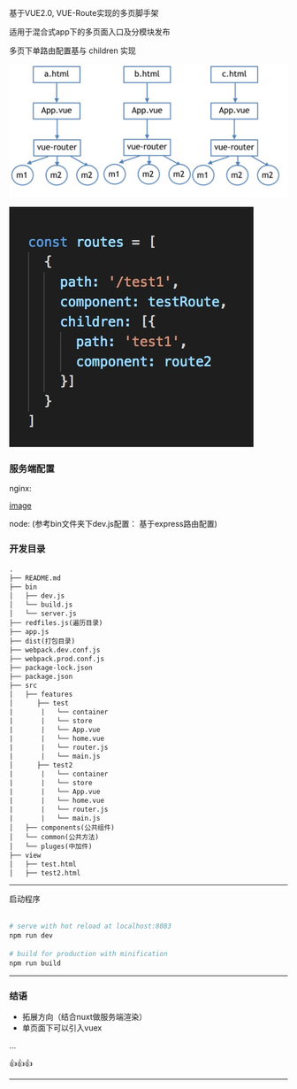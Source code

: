 
基于VUE2.0, VUE-Route实现的多页脚手架

适用于混合式app下的多页面入口及分模块发布

多页下单路由配置基与 children 实现

![image](1.png)


![image](3.png)




### 服务端配置

nginx:
   
   [image](2.png)

node: (参考bin文件夹下dev.js配置： 基于express路由配置) 

### 开发目录
```
.
├── README.md
├── bin
│   ├── dev.js
│   └── build.js
│   └── server.js
├── redfiles.js(遍历目录)
├── app.js
├── dist(打包目录)
├── webpack.dev.conf.js
├── webpack.prod.conf.js
├── package-lock.json
├── package.json
├── src                  
│   ├── features
│      ├── test
|       |   └── container
|       |   └── store
|       |   └── App.vue
|       |   └── home.vue
|       |   └── router.js
|       |   └── main.js
│      ├── test2
|       |   └── container
|       |   └── store
|       |   └── App.vue
|       |   └── home.vue
|       |   └── router.js
|       |   └── main.js
│   ├── components(公共组件)
│   └── common(公共方法)
│   └── pluges(中加件)
├── view
│   ├── test.html
│   ├── test2.html
```





----

启动程序
``` bash

# serve with hot reload at localhost:8083
npm run dev

# build for production with minification
npm run build

```

----


### 结语
+ 拓展方向（结合nuxt做服务端渲染）
+ 单页面下可以引入vuex

...

👍👍👍


----
